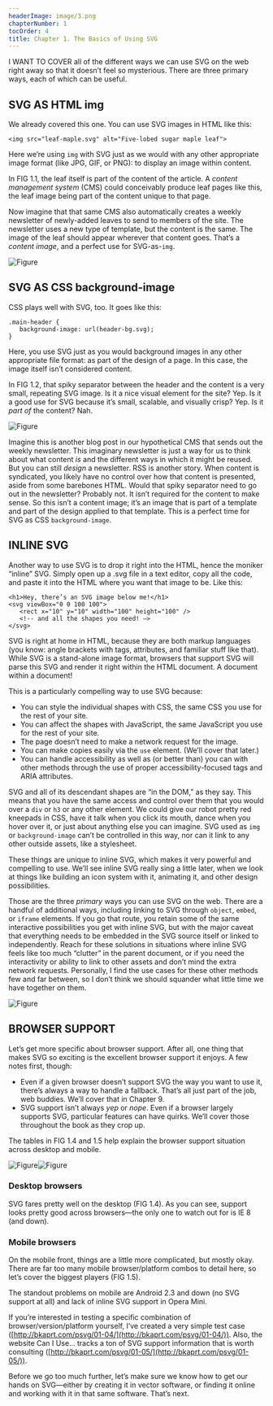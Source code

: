 ```yaml
---
headerImage: image/3.png
chapterNumber: 1
tocOrder: 4
title: Chapter 1. The Basics of Using SVG
---
```

I WANT TO COVER all of the different ways we can use SVG on the web right away so that it doesn’t feel so mysterious. There are three primary ways, each of which can be useful.

## SVG AS HTML img

We already covered this one. You can use SVG images in HTML like this:

```
<img src="leaf-maple.svg" alt="Five-lobed sugar maple leaf">
```

Here we’re using `img` with SVG just as we would with any other appropriate image format (like JPG, GIF, or PNG): to display an image within content.

In FIG 1.1, the leaf itself is part of the content of the article. A *content management system* (CMS) could conceivably produce leaf pages like this, the leaf image being part of the content unique to that page.

Now imagine that that same CMS also automatically creates a weekly newsletter of newly-added leaves to send to members of the site. The newsletter uses a new type of template, but the content is the same. The image of the leaf should appear wherever that content goes. That’s a *content image*, and a perfect use for SVG-as-`img`.

![Figure](image/Screen_Shot_2016-01-09_at_8.07.54_AM.png "FIG 1.1: Displaying an SVG image within some content (http://bkaprt.com/psvg/01-01/).")

## SVG AS CSS background-image

CSS plays well with SVG, too. It goes like this:

```
.main-header {
   background-image: url(header-bg.svg);
}
```

Here, you use SVG just as you would background images in any other appropriate file format: as part of the design of a page. In this case, the image itself isn’t considered content.

In FIG 1.2, that spiky separator between the header and the content is a very small, repeating SVG image. Is it a nice visual element for the site? Yep. Is it a good use for SVG because it’s small, scalable, and visually crisp? Yep. Is it *part of* the content? Nah.

![Figure](image/Screen_Shot_2016-01-09_at_8.08.47_AM.png "FIG 1.2: Using SVG as a background-image in CSS (http://bkaprt.com/psvg/01-02/).")

Imagine this is another blog post in our hypothetical CMS that sends out the weekly newsletter. This imaginary newsletter is just a way for us to think about what content *is* and the different ways in which it might be reused. But you can still *design* a newsletter. RSS is another story. When content is syndicated, you likely have no control over how that content is presented, aside from some barebones HTML. Would that spiky separator need to go out in the newsletter? Probably not. It isn’t required for the content to make sense. So this isn’t a content image; it’s an image that is part of a template and part of the design applied to that template. This is a perfect time for SVG as CSS `background-image`.

## INLINE SVG

Another way to use SVG is to drop it right into the HTML, hence the moniker “inline” SVG. Simply open up a .svg file in a text editor, copy all the code, and paste it into the HTML where you want that image to be. Like this:

```
<h1>Hey, there’s an SVG image below me!</h1>
<svg viewBox="0 0 100 100">
   <rect x="10" y="10" width="100" height="100" />
   <!-- and all the shapes you need! —>
</svg>
```

SVG is right at home in HTML, because they are both markup languages (you know: angle brackets with tags, attributes, and familiar stuff like that). While SVG is a stand-alone image format, browsers that support SVG will parse this SVG and render it right within the HTML document. A document within a document!

This is a particularly compelling way to use SVG because:

* You can style the individual shapes with CSS, the same CSS you use for the rest of your site.
* You can affect the shapes with JavaScript, the same JavaScript you use for the rest of your site.
* The page doesn’t need to make a network request for the image.
* You can make copies easily via the `use` element. (We’ll cover that later.)
* You can handle accessibility as well as (or better than) you can with other methods through the use of proper accessibility-focused tags and ARIA attributes.

SVG and all of its descendant shapes are “in the DOM,” as they say. This means that you have the same access and control over them that you would over a `div` or `h3` or any other element. We could give our robot pretty red kneepads in CSS, have it talk when you click its mouth, dance when you hover over it, or just about anything else you can imagine. SVG used as `img` or `background-image` can’t be controlled in this way, nor can it link to any other outside assets, like a stylesheet.

These things are unique to inline SVG, which makes it very powerful and compelling to use. We’ll see inline SVG really sing a little later, when we look at things like building an icon system with it, animating it, and other design possibilities.

Those are the three *primary* ways you can use SVG on the web. There are a handful of additional ways, including linking to SVG through `object`, `embed`, or `iframe` elements. If you go that route, you retain some of the same interactive possibilities you get with inline SVG, but with the major caveat that everything needs to be embedded in the SVG source itself or linked to independently. Reach for these solutions in situations where inline SVG feels like too much “clutter” in the parent document, or if you need the interactivity or ability to link to other assets and don’t mind the extra network requests. Personally, I find the use cases for these other methods few and far between, so I don’t think we should squander what little time we have together on them.

![Figure](image/Fig_1.3.png "FIG 1.3: An example of inline SVG in HTML (http://bkaprt.com/psvg/01-03/).")

## BROWSER SUPPORT

Let’s get more specific about browser support. After all, one thing that makes SVG so exciting is the excellent browser support it enjoys. A few notes first, though:

* Even if a given browser doesn’t support SVG the way you want to use it, there’s always a way to handle a fallback. That’s all just part of the job, web buddies. We’ll cover that in Chapter 9.
* SVG support isn’t always *yep* or *nope*. Even if a browser largely supports SVG, particular features can have quirks. We’ll cover those throughout the book as they crop up.

The tables in FIG 1.4 and 1.5 help explain the browser support situation across desktop and mobile.

![Figure](image/6.png "FIG 1.4: Support for SVG is robust across browsers—except for IE 8 and below.")![Figure](image/7.png "FIG: 1.5: Support for SVG across the biggest mobile browsers.")

### Desktop browsers

SVG fares pretty well on the desktop (FIG 1.4). As you can see, support looks pretty good across browsers—the only one to watch out for is IE 8 (and down).

### Mobile browsers

On the mobile front, things are a little more complicated, but mostly okay. There are far too many mobile browser/platform combos to detail here, so let’s cover the biggest players (FIG 1.5).

The standout problems on mobile are Android 2.3 and down (no SVG support at all) and lack of inline SVG support in Opera Mini.

If you’re interested in testing a specific combination of browser/version/platform yourself, I’ve created a very simple test case ([http://bkaprt.com/psvg/01-04/](http://bkaprt.com/psvg/01-04/)). Also, the website Can I Use… tracks a ton of SVG support information that is worth consulting ([http://bkaprt.com/psvg/01-05/](http://bkaprt.com/psvg/01-05/)).

Before we go too much further, let’s make sure we know how to get our hands on SVG—either by creating it in vector software, or finding it online and working with it in that same software. That’s next.
